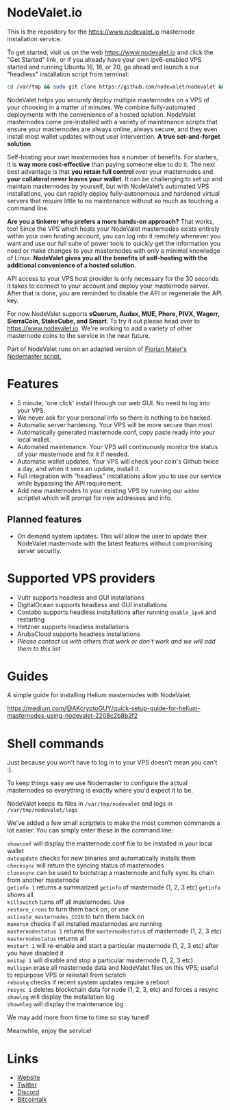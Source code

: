 # NodeValet.io

This is the repository for the https://www.nodevalet.io masternode installation service.

To get started, visit us on the web https://www.nodevalet.io and click the "Get Started" link, or if you already have your own ipv6-enabled VPS started and running Ubuntu 16, 18, or 20, go ahead and launch a our "headless" installation script from terminal:

```bash
cd /var/tmp && sudo git clone https://github.com/nodevalet/nodevalet && cd nodevalet && sudo bash silentinstall.sh
```

NodeValet helps you securely deploy multiple masternodes on a VPS of your choosing in a matter of minutes. We combine fully-automated deployments with the convenience of a hosted solution. NodeValet masternodes come pre-installed with a variety of maintenance scripts that ensure your masternodes are always online, always secure, and they even install most wallet updates without user intervention. **A true set-and-forget solution**.

Self-hosting your own masternodes has a number of benefits. For starters, it is **way more cost-effective** than paying someone else to do it. The next best advantage is that **you retain full control** over your masternodes and **your collateral never leaves your wallet**. It can be challenging to set up and maintain masternodes by yourself, but with NodeValet’s automated VPS installations, you can rapidly deploy fully-autonomous and hardened virtual servers that require little to no maintenance without so much as touching a command line. 

**Are you a tinkerer who prefers a more hands-on approach?** That works, too! Since the VPS which hosts your NodeValet masternodes exists entirely within your own hosting account, you can log into it remotely whenever you want and use our full suite of power tools to quickly get the information you need or make changes to your masternodes with only a minimal knowledge of Linux. **NodeValet gives you all the benefits of self-hosting with the additional convenience of a hosted solution**. 

API access to your VPS host provider is only necessary for the 30 seconds it takes to connect to your account and deploy your masternode server. After that is done, you are reminded to disable the API or regenerate the API key.

For now NodeValet supports **sQuorum, Audax, MUE, Phore, PIVX, Wagerr, SierraCoin, StakeCube, and Smart**. To try it out please head over to https://www.nodevalet.io.
We're working to add a variety of other masternode coins to the service in the near future. 

Part of NodeValet runs on an adapted version of [Florian Maier's Nodemaster script.](https://github.com/masternodes/vps)

# Features

- 5 minute, 'one click' install through our web GUI. No need to log into your VPS.
- We never ask for your personal info so there is nothing to be hacked.
- Automatic server hardening. Your VPS will be more secure than most.
- Automatically generated masternode.conf, copy paste ready into your local wallet.
- Automated maintenance. Your VPS will continuously monitor the status of your masternode and fix it if needed.
- Automatic wallet updates. Your VPS will check your coin's Github twice a day, and when it sees an update, install it.
- Full integration with "headless" installations allow you to use our service while bypassing the API requirement.
- Add new masternodes to your existing VPS by running our `addmn` scriptlet which will prompt for new addresses and info.

## Planned features 

- On demand system updates. This will allow the user to update their NodeValet masternode with the latest features without compromising server security.

# Supported VPS providers

 - Vultr supports headless and GUI installations
 - DigitalOcean supports headless and GUI installations
 - Contabo supports headless installations after running `enable_ipv6` and restarting
 - Hetzner supports headless installations
 - ArubaCloud supports headless installations
 - *Please contact us with others that work or don't work and we will add them to this list*

# Guides

A simple guide for installing Helium masternodes with NodeValet: 

https://medium.com/@AKcryptoGUY/quick-setup-guide-for-helium-masternodes-using-nodevalet-2208c2b8b2f2

# Shell commands

Just because you won't have to log in to your VPS doesn't mean you can't :). 

To keep things easy we use Nodemaster to configure the actual masternodes so everything is exactly where you'd expect it to be.

NodeValet keeps its files in `/var/tmp/nodevalet` and logs in `/var/tmp/nodevalet/logs`

We've added a few small scriptlets to make the most common commands a lot easier. You can simply enter these in the command line:

`showconf` will display the masternode.conf file to be installed in your local wallet  
`autoupdate` checks for new binaries and automatically installs them  
`checksync` will return the syncing status of masternodes  
`clonesync` can be used to bootstrap a masternode and fully sync its chain from another masternode  
`getinfo 1` returns a summarized `getinfo` of masternode (1, 2, 3 etc) `getinfo` shows all  
`killswitch` turns off all masternodes. Use  
`restore_crons` to turn them back on, or use   
`activate_masternodes_COIN` to turn them back on  
`makerun` checks if all installed masternodes are running  
`masternodestatus 1`  returns the `masternodestatus` of masternode (1, 2, 3 etc) `masternodestatus` returns all  
`mnstart 1` will re-enable and start a particular masternode (1, 2, 3 etc) after you have disabled it  
`mnstop 1` will disable and stop a particular masternode (1, 2, 3 etc)  
`mulligan` erase all masternode data and NodeValet files on this VPS; useful to repurpose VPS or reinstall from scratch  
`rebootq` checks if recent system updates require a reboot  
`resync 1` deletes blockchain data for node (1, 2, 3, etc) and forces a resync  
`showlog` will display the installation log  
`showmlog` will display the maintenance log  

We may add more from time to time so stay tuned!

Meanwhile, enjoy the service!

# Links

- [Website](https://www.nodevalet.io)
- [Twitter](https://twitter.com/nodevalet)
- [Discord](https://discord.gg/dx2scUU)
- [Bitcointalk](https://bitcointalk.org/index.php?topic=5226866)
